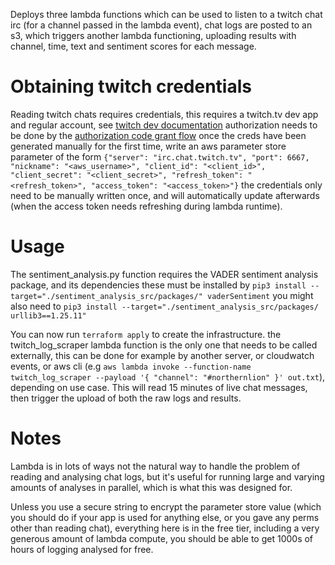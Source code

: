 Deploys three lambda functions which can be used to listen to a twitch chat irc (for a channel passed in the lambda event), chat logs are posted to an s3, which triggers another lambda functioning, uploading results with channel, time, text and sentiment scores for each message. 

# Obtaining twitch credentials
Reading twitch chats requires credentials, this requires a twitch.tv dev app and regular account, see [twitch dev documentation](https://dev.twitch.tv/docs/) authorization needs to be done by the [authorization code grant flow](https://dev.twitch.tv/docs/authentication/getting-tokens-oauth/#client-credentials-grant-flow) once the creds have been generated manually for the first time, write an aws parameter store parameter of the form `{"server": "irc.chat.twitch.tv", "port": 6667, "nickname": "<aws_username>", "client_id": "<client_id>", "client_secret": "<client_secret>", "refresh_token": "<refresh_token>", "access_token": "<access_token>"}` the credentials only need to be manually written once, and will automatically update afterwards (when the access token needs refreshing during lambda runtime).

# Usage
The sentiment_analysis.py function requires the VADER sentiment analysis package, and its dependencies these must be installed by `pip3 install --target="./sentiment_analysis_src/packages/" vaderSentiment` you might also need to `pip3 install --target="./sentiment_analysis_src/packages/ urllib3==1.25.11"`

You can now run `terraform apply` to create the infrastructure. the twitch_log_scraper lambda function is the only one that needs to be called externally, this can be done for example by another server, or cloudwatch events, or aws cli (e.g `aws lambda invoke --function-name twitch_log_scraper --payload '{ "channel": "#northernlion" }' out.txt`), depending on use case. This will read 15 minutes of live chat messages, then trigger the upload of both the raw logs and results.

# Notes
Lambda is in lots of ways not the natural way to handle the problem of reading and analysing chat logs, but it's useful for running large and varying amounts of analyses in parallel, which is what this was designed for.

Unless you use a secure string to encrypt the parameter store value (which you should do if your app is used for anything else, or you gave any perms other than reading chat), everything here is in the free tier, including a very generous amount of lambda compute, you should be able to get 1000s of hours of logging analysed for free.
